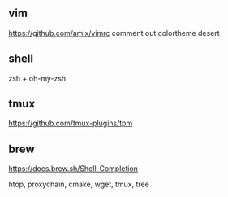 ## vim
https://github.com/amix/vimrc
comment out colortheme desert

## shell
zsh + oh-my-zsh

## tmux
https://github.com/tmux-plugins/tpm

## brew
https://docs.brew.sh/Shell-Completion

htop, proxychain, cmake, wget, tmux, tree
